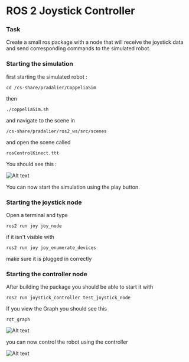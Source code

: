 # ROS 2 Joystick Controller

### Task

Create a small ros package with a node that will receive the joystick data and
send corresponding commands to the simulated robot.

### Starting the simulation

first starting the simulated robot :

``` cd /cs-share/pradalier/CoppeliaSim ```

then

``` ./coppeliaSim.sh ```

and navigate to the scene in

``` /cs-share/pradalier/ros2_ws/src/scenes ```

and open the scene called 

``` rosControlKinect.ttt ```

You should see this : 

![Alt text](HW1/initial_position.png?raw=true "Scene")

You can now start the simulation using the play button.

### Starting the joystick node

Open a terminal and type

``` ros2 run joy joy_node ```

if it isn't visible with

``` ros2 run joy joy_enumerate_devices ```

make sure it is plugged in correctly

### Starting the controller node

After building the package you should be able to start it with

``` ros2 run joystick_controller test_joystick_node ```

If you view the Graph you should see this

``` rqt_graph ```

![Alt text](HW1/rosgraph.png?raw=true "Graph")

you can now control the robot using the controller

![Alt text](HW1/after_inputs.png?raw=true "Scene2")
